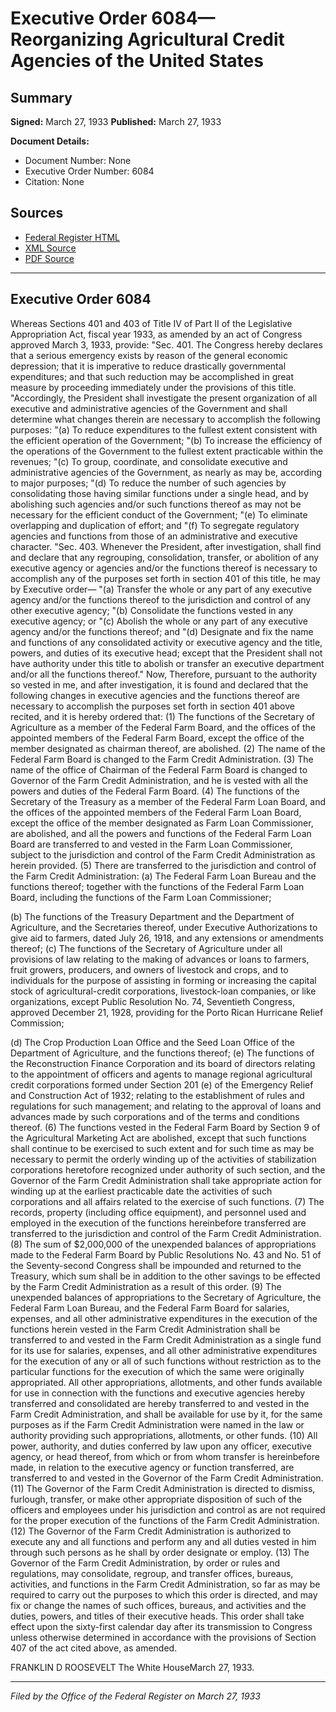 # Executive Order 6084—Reorganizing Agricultural Credit Agencies of the United States

## Summary

**Signed:** March 27, 1933
**Published:** March 27, 1933

**Document Details:**
- Document Number: None
- Executive Order Number: 6084
- Citation: None

## Sources
- [Federal Register HTML](https://www.presidency.ucsb.edu/documents/executive-order-6084-reorganizing-agricultural-credit-agencies-the-united-states)
- [XML Source](None)
- [PDF Source](None)

---

## Executive Order 6084

Whereas Sections 401 and 403 of Title IV of Part II of the Legislative Appropriation Act, fiscal year 1933, as amended by an act of Congress approved March 3, 1933, provide:
"Sec. 401. The Congress hereby declares that a serious emergency exists by reason of the general economic depression; that it is imperative to reduce drastically governmental expenditures; and that such reduction may be accomplished in great measure by proceeding immediately under the provisions of this title.
"Accordingly, the President shall investigate the present organization of all executive and administrative agencies of the Government and shall determine what changes therein are necessary to accomplish the following purposes:
"(a) To reduce expenditures to the fullest extent consistent with the efficient operation of the Government;
"(b) To increase the efficiency of the operations of the Government to the fullest extent practicable within the revenues;
"(c) To group, coordinate, and consolidate executive and administrative agencies of the Government, as nearly as may be, according to major purposes;
"(d) To reduce the number of such agencies by consolidating those having similar functions under a single head, and by abolishing such agencies and/or such functions thereof as may not be necessary for the efficient conduct of the Government; "(e) To eliminate overlapping and duplication of effort; and
"(f) To segregate regulatory agencies and functions from those of an administrative and executive character.
"Sec. 403. Whenever the President, after investigation, shall find and declare that any regrouping, consolidation, transfer, or abolition of any executive agency or agencies and/or the functions thereof is necessary to accomplish any of the purposes set forth in section 401 of this title, he may by Executive order—
"(a) Transfer the whole or any part of any executive agency and/or the functions thereof to the jurisdiction and control of any other executive agency;
"(b) Consolidate the functions vested in any executive agency; or
"(c) Abolish the whole or any part of any executive agency and/or the functions thereof; and
"(d) Designate and fix the name and functions of any consolidated activity or executive agency and the title, powers, and duties of its executive head; except that the President shall not have authority under this title to abolish or transfer an executive department and/or all the functions thereof."
Now, Therefore, pursuant to the authority so vested in me, and after investigation, it is found and declared that the following changes in executive agencies and the functions thereof are necessary to accomplish the purposes set forth in section 401 above recited, and it is hereby ordered that:
    (1) The functions of the Secretary of Agriculture as a member of the Federal Farm Board, and the offices of the appointed members of the Federal Farm Board, except the office of the member designated as chairman thereof, are abolished.
    (2) The name of the Federal Farm Board is changed to the Farm Credit Administration.
    (3) The name of the office of Chairman of the Federal Farm Board is changed to Governor of the Farm Credit Administration, and he is vested with all the powers and duties of the Federal Farm Board.
    (4) The functions of the Secretary of the Treasury as a member of the Federal Farm Loan Board, and the offices of the appointed members of the Federal Farm Loan Board, except the office of the member designated as Farm Loan Commissioner, are abolished, and all the powers and functions of the Federal Farm Loan Board are transferred to and vested in the Farm Loan Commissioner, subject to the jurisdiction and control of the Farm Credit Administration as herein provided.
    (5) There are transferred to the jurisdiction and control of the Farm Credit Administration:
(a) The Federal Farm Loan Bureau and the functions thereof; together with the functions of the Federal Farm Loan Board, including the functions of the Farm Loan Commissioner;

(b) The functions of the Treasury Department and the Department of Agriculture, and the Secretaries thereof, under Executive Authorizations to give aid to farmers, dated July 26, 1918, and any extensions or amendments thereof;
(c) The functions of the Secretary of Agriculture under all provisions of law relating to the making of advances or loans to farmers, fruit growers, producers, and owners of livestock and crops, and to individuals for the purpose of assisting in forming or increasing the capital stock of agricultural-credit corporations, livestock-loan companies, or like organizations, except Public Resolution No. 74, Seventieth Congress, approved December 21, 1928, providing for the Porto Rican Hurricane Relief Commission;

(d) The Crop Production Loan Office and the Seed Loan Office of the Department of Agriculture, and the functions thereof;
(e) The functions of the Reconstruction Finance Corporation and its board of directors relating to the appointment of officers and agents to manage regional agricultural credit corporations formed under Section 201 (e) of the Emergency Relief and Construction Act of 1932; relating to the establishment of rules and regulations for such management; and relating to the approval of loans and advances made by such corporations and of the terms and conditions thereof.
    (6) The functions vested in the Federal Farm Board by Section 9 of the Agricultural Marketing Act are abolished, except that such functions shall continue to be exercised to such extent and for such time as may be necessary to permit the orderly winding up of the activities of stabilization corporations heretofore recognized under authority of such section, and the Governor of the Farm Credit Administration shall take appropriate action for winding up at the earliest practicable date the activities of such corporations and all affairs related to the exercise of such functions.
    (7) The records, property (including office equipment), and personnel used and employed in the execution of the functions hereinbefore transferred are transferred to the jurisdiction and control of the Farm Credit Administration.
    (8) The sum of $2,000,000 of the unexpended balances of appropriations made to the Federal Farm Board by Public Resolutions No. 43 and No. 51 of the Seventy-second Congress shall be impounded and returned to the Treasury, which sum shall be in addition to the other savings to be effected by the Farm Credit Administration as a result of this order.
    (9) The unexpended balances of appropriations to the Secretary of Agriculture, the Federal Farm Loan Bureau, and the Federal Farm Board for salaries, expenses, and all other administrative expenditures in the execution of the functions herein vested in the Farm Credit Administration shall be transferred to and vested in the Farm Credit Administration as a single fund for its use for salaries, expenses, and all other administrative expenditures for the execution of any or all of such functions without restriction as to the particular functions for the execution of which the same were originally appropriated. All other appropriations, allotments, and other funds available for use in connection with the functions and executive agencies hereby transferred and consolidated are hereby transferred to and vested in the Farm Credit Administration, and shall be available for use by it, for the same purposes as if the Farm Credit Administration were named in the law or authority providing such appropriations, allotments, or other funds.
    (10) All power, authority, and duties conferred by law upon any officer, executive agency, or head thereof, from which or from whom transfer is hereinbefore made, in relation to the executive agency or function transferred, are transferred to and vested in the Governor of the Farm Credit Administration.
    (11) The Governor of the Farm Credit Administration is directed to dismiss, furlough, transfer, or make other appropriate disposition of such of the officers and employees under his jurisdiction and control as are not required for the proper execution of the functions of the Farm Credit Administration.
    (12) The Governor of the Farm Credit Administration is authorized to execute any and all functions and perform any and all duties vested in him through such persons as he shall by order designate or employ.
    (13) The Governor of the Farm Credit Administration, by order or rules and regulations, may consolidate, regroup, and transfer offices, bureaus, activities, and functions in the Farm Credit Administration, so far as may be required to carry out the purposes to which this order is directed, and may fix or change the names of such offices, bureaus, and activities and the duties, powers, and titles of their executive heads.
This order shall take effect upon the sixty-first calendar day after its transmission to Congress unless otherwise determined in accordance with the provisions of Section 407 of the act cited above, as amended.

FRANKLIN D ROOSEVELT
The White HouseMarch 27, 1933.

---

*Filed by the Office of the Federal Register on March 27, 1933*

